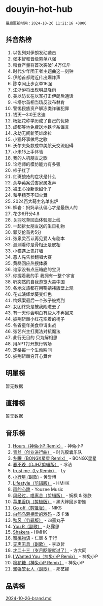 # douyin-hot-hub

`最后更新时间：2024-10-26 11:21:16 +0800`

## 抖音热榜

1. 以色列对伊朗发动袭击
1. 张本智和晋级男单八强
1. 粮食产量将首次突破1.4万亿斤
1. 时代少年团王者主题曲这一刻钟
1. 伊朗首都附近传出爆炸声
1. 陈幸同止步女单16强
1. 江浙沪将出现明显降雨
1. 美以防长在以军打击伊朗后通话
1. 卡塔尔首相当场反驳布林肯
1. 警惕民族资产解冻类诈骗犯罪
1. 钱天一3:0王艺迪
1. 杨妞花称学历成了自己的优势
1. 成都等地免费送地铁卡系谣言
1. 永劫无间新英雄席拉
1. 小猫坏事做尽之歌
1. 沃尔夫条款成中美航天交流阻碍
1. 小米15上手体验
1. 我的人机朋友之歌
1. 论老师的模仿能力有多强
1. 柿子红了
1. 红斑狼疮的症状是什么
1. 余华英案受害家属发声
1. 被王心凌新歌甜化了
1. 和平精英不知火舞
1. 2024百大萌主名单出炉
1. 柳岩：妈妈承认偏心才是最伤人的
1. 花少6开分4.8
1. 关羽吃草回血体验服上线
1. 一起拆女朋友送的生日礼物
1. 郭艾伦首秀5分
1. 张泉灵否认再见爱人有剧本
1. 测测看你是骨相还是皮相
1. 小猫遇上鬼打墙
1. 恶人先告状翻唱大赛
1. 黄磊回应热搜体质
1. 谁家没有点压箱底的宝贝
1. 你握着我的手 我拥有一整个宇宙
1. 听突然的自我游览大美中国
1. 各地文旅都在用鞠婧祎版壁上观
1. 花式演绎龙葵变红色
1. 梅姨案最后一个孩子被找到
1. 女团终究是被我闯进去了
1. 有一天你会明白有些人不再回来
1. 披荆斩棘小红花空着的椅子
1. 各省童年美食申请出战
1. 张艺兴主打魔法对抗魔法
1. 此行无目的 只为解相思
1. 用APT打开旅行转场
1. 定格每一个生动瞬间
1. 披荆斩棘穷开心舞台

## 明星榜

暂无数据

## 直播榜

暂无数据

## 音乐榜

1. [Hours（神兔小P Remix）](https://sf5-hl-cdn-tos.douyinstatic.com/obj/tos-cn-ve-2774/oUXHUn2Ui2yeCiTUvQNIdgAycsCBBCBytMlfZw) - 神兔小P
1. [青丝（创业进行曲）](https://sf5-hl-cdn-tos.douyinstatic.com/obj/tos-cn-ve-2774/ooYARJB5iBRNhCOkDsS3BAKW91CIMoQfwzwKLi) - 时光胶囊乐队
1. [冬眠（BONGX星星 Remix）](https://sf3-cdn-tos.douyinstatic.com/obj/tos-cn-ve-2774/oMCfFFoE3LwQ7agAgOIG4ieExqkeAsxNBEkLdz) - BONGX星星
1. [春不晚（DJHZ剪辑版）](https://sf5-hl-cdn-tos.douyinstatic.com/obj/tos-cn-ve-2774/osEZa7YZ6wNo9QDABgfGFaCQKRQTNafsBJDnKt) - 冰洁
1. [trust me（Ly Remix）](https://sf3-cdn-tos.douyinstatic.com/obj/tos-cn-ve-2774/oUo1M8fz5AfmMSExABQQKFE0eCMWgsiccfqrMA) - Ly
1. [小行星 (副歌)](https://sf5-hl-cdn-tos.douyinstatic.com/obj/tos-cn-ve-2774/oArWEvgkJwVsB0KMIw6iBsAoHAciIjJqzWeTQr) - 黄誉博
1. [Lifestyle（剪辑版）](https://sf5-hl-cdn-tos.douyinstatic.com/obj/tos-cn-ve-2774/owfqGgjwG3V5lCLaAIezFMeg3LtuKNBaZKgzPV) - HMHK
1. [雨的心跳](https://sf3-cdn-tos.douyinstatic.com/obj/tos-cn-ve-2774/o0vI5NZuiJgxWIQQFhXO0RTrsiIAsBSiMIECz) - Youzee Music
1. [风经过，唱离合（剪辑版）](https://sf5-hl-cdn-tos.douyinstatic.com/obj/tos-cn-ve-2774/okllg5DG2MmUF3aiiDfBZx6ZLvfwOTtbCEAHyI) - 婉枫 & 张朕
1. [苹果香Dj（剪辑版）](https://sf5-hl-cdn-tos.douyinstatic.com/obj/tos-cn-ve-2774/oEeIEQbYGAOspCTRAIeYF4Ok8LgZ8NBaRe4ztR) - 黑大婶回乡带娃
1. [Go off（剪辑版）](https://sf3-cdn-tos.douyinstatic.com/obj/tos-cn-ve-2774/oYLJZTCGnIQBt2BsMBCFksOEMnDQesCr2gfZ7N) - NIKS
1. [白鸽乌鸦相爱的戏码](https://sf5-hl-cdn-tos.douyinstatic.com/obj/tos-cn-ve-2774/oMVVEf6eDAOmFtNtCsEqKpIorBDM8Nkg6TZRqC) - 皮卡潘
1. [秋风（剪辑版）](https://sf5-hl-cdn-tos.douyinstatic.com/obj/tos-cn-ve-2774/ocGaU84LfAfzMd2wbXdQFpCGhBiXg82JNMRRie) - 四熹丸子
1. [You R（副歌）](https://sf6-cdn-tos.douyinstatic.com/obj/tos-cn-ve-2774/oc0MZn9aEfLkCFLIxKQQcgBjS9mBBuDttYPfZ1) - 赵露思
1. [Shakera](https://sf3-cdn-tos.douyinstatic.com/obj/tos-cn-ve-2774/ocKtEBgQ8FiQCBDf3nj9Z9gEGEQ4fAZDYEocLY) - HMHK
1. [蜜桃物语](https://sf3-cdn-tos.douyinstatic.com/obj/tos-cn-ve-2774/oIhOSCZtIACtYU4XQkngiW9kCBfVD1Fz9IYeqL) - 仁辰 & 于行
1. [无声无息（副歌）](https://sf3-cdn-tos.douyinstatic.com/obj/tos-cn-ve-2774/osmzBBdYMBoz2NHW7AYiZEErnITswCiYzuA3Nf) - 李玖哲
1. [才二十三（岁月眨眼就过了）](https://sf5-hl-cdn-tos.douyinstatic.com/obj/tos-cn-ve-2774/oYAvkTrUXEBMWYUbL3nl8i01MJ5skiIZASC2H) - 方大同
1. [I Wanted You（神兔小P Remix）](https://sf5-hl-cdn-tos.douyinstatic.com/obj/tos-cn-ve-2774/o4CAubmDQdZeEkstFnCvKIMDag8D2BSBOjfNuh) - 神兔小P
1. [棉花糖（神兔小P Remix）](https://sf5-hl-cdn-tos.douyinstatic.com/obj/tos-cn-ve-2774/o0pEDf1GaEfEYJ1FbgOAFCITQ1zeFD3kgBWGcG) - 神兔小P
1. [坚强笨女人（副歌）](https://sf5-hl-cdn-tos.douyinstatic.com/obj/tos-cn-ve-2774/ospNInQiZvGWyBVg5zkNsAMct5uJIg1CrZiPL) - 那艺娜

## 品牌榜

[2024-10-26-brand.md](2024-10-26-brand.md)
